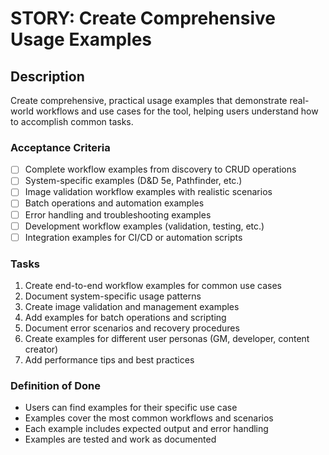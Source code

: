 # STORY: Create Comprehensive Usage Examples

## Description
Create comprehensive, practical usage examples that demonstrate real-world workflows and use cases for the tool, helping users understand how to accomplish common tasks.

### Acceptance Criteria
- [ ] Complete workflow examples from discovery to CRUD operations
- [ ] System-specific examples (D&D 5e, Pathfinder, etc.)
- [ ] Image validation workflow examples with realistic scenarios
- [ ] Batch operations and automation examples
- [ ] Error handling and troubleshooting examples
- [ ] Development workflow examples (validation, testing, etc.)
- [ ] Integration examples for CI/CD or automation scripts

### Tasks
1. Create end-to-end workflow examples for common use cases
2. Document system-specific usage patterns
3. Create image validation and management examples
4. Add examples for batch operations and scripting
5. Document error scenarios and recovery procedures
6. Create examples for different user personas (GM, developer, content creator)
7. Add performance tips and best practices

### Definition of Done
- Users can find examples for their specific use case
- Examples cover the most common workflows and scenarios
- Each example includes expected output and error handling
- Examples are tested and work as documented